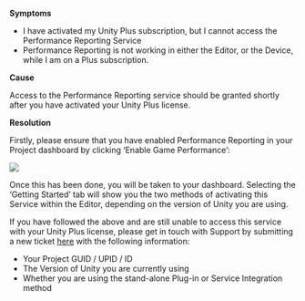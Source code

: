 

**Symptoms**


- I have activated my Unity Plus subscription, but I cannot access the Performance Reporting Service
- Performance Reporting is not working in either the Editor, or the Device, while I am on a Plus subscription.



**Cause**



Access to the Performance Reporting service should be granted shortly after you have activated your Unity Plus license.



**Resolution**



Firstly, please ensure that you have enabled Performance Reporting in your Project dashboard by clicking ‘Enable Game Performance’:











![](/hc/en-us/article_attachments/206584783/image00.png)



Once this has been done, you will be taken to your dashboard. Selecting the ‘Getting Started’ tab will show you the two methods of activating this Service within the Editor, depending on the version of Unity you are using.



If you have followed the above and are still unable to access this service with your Unity Plus license, please get in touch with Support by submitting a new ticket [here](https://support.unity3d.com/hc/en-us/requests/new%20) with the following information:


- Your Project GUID / UPID / ID
- The Version of Unity you are currently using
- Whether you are using the stand-alone Plug-in or Service Integration method

